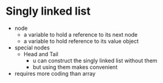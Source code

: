 # Singly linked list

- node
  - a variable to hold a reference to its next node
  - a variable to hold reference to its value object
- special nodes
  - Head and Tail
    - u can construct the singly linked list without them
    - but using them makes convenient
- requires more coding than array
